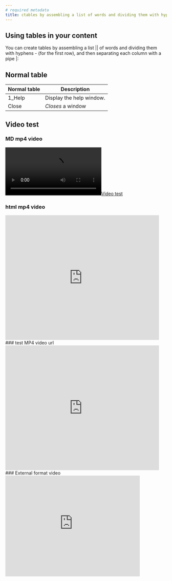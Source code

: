 ```yaml
---
# required metadata
title: ctables by assembling a list of words and dividing them with hyphens | Microsoft Docs
---
```


Using tables in your content
---
You can create tables by assembling a list || of words and dividing them with hyphens - (for the first row), and then separating each column with a pipe |:

## Normal table
| Normal table | Description          |
| ------------- | ----------- |
| 1_Help      | Display the help window.|
| Close     | _Closes_ a window     |


## Video test
### MD mp4 video </br>
[![Video test](Images\flower.mp4)](http://www.runoob.com/try/demo_source/movie.mp4)
### html mp4 video </br>
<iframe width="480" height="390" src="http://www.runoob.com/try/demo_source/movie.mp4" frameborder="0" allowfullscreen></iframe>
### test MP4 video url
<iframe width="480" height="390" src="https://sec.ch9.ms/ch9/f882/07d5474f-4235-4d89-90bc-ed008b98f882/WAMFAAnnimated_high.mp4" frameborder="0" allowfullscreen></iframe>
### External format video </br>
<iframe width="420" height="315" src="https://www.youtube.com/embed/iyT1uILEI2U" frameborder="0" allowfullscreen></iframe>
